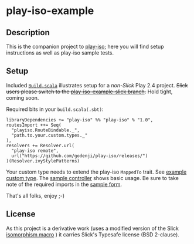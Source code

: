 play-iso-example
===================

Description
-----------

This is the companion project to [play-iso](https://github.com/godenji/play-iso); here you will find
setup instructions as well as play-iso sample tests.


Setup
-----------

Included [`Build.scala`](https://github.com/godenji/play-iso-example/blob/master/project/Build.scala) 
illustrates setup for a *non-Slick* Play 2.4 project. 
~~Slick users please switch to the [play-iso-example-slick branch]().~~ Hold tight, coming soon.

Required bits in your `build.scala(.sbt)`:

    libraryDependencies += "play-iso" %% "play-iso" % "1.0",
    routesImport ++= Seq(
      "playiso.RouteBindable._",
      "path.to.your.custom.types._"
    ),
    resolvers += Resolver.url(
      "play-iso remote", 
      url("https://github.com/godenji/play-iso/releases/")
    )(Resolver.ivyStylePatterns)


Your custom type needs to extend the play-iso `MappedTo` trait. 
See [example custom type](https://github.com/godenji/play-iso-example/blob/master/app/com/foo/model/key/FooId.scala). 
The [sample controller](https://github.com/godenji/play-iso-example/blob/master/app/controllers/Foo.scala) shows 
basic usage. Be sure to take note of the required imports in the 
[sample form](https://github.com/godenji/play-iso-example/blob/master/app/controllers/Foo.scala#L27). 

That's all folks, enjoy ;-) 


License
----------

As this project is a derivative work (uses a modified version of the Slick 
[isomorphism macro](https://github.com/slick/slick/blob/648184c7cb710563d07b859891ed7fe46d06849d/slick/src/main/scala/slick/lifted/MappedTo.scala)
) it carries Slick's Typesafe license (BSD 2-clause).

